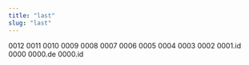 ```yaml
---
title: "last"
slug: "last"
---
```


0012
0011
0010
0009
0008
0007
0006
0005
0004
0003
0002
0001.id
0000 0000.de 0000.id